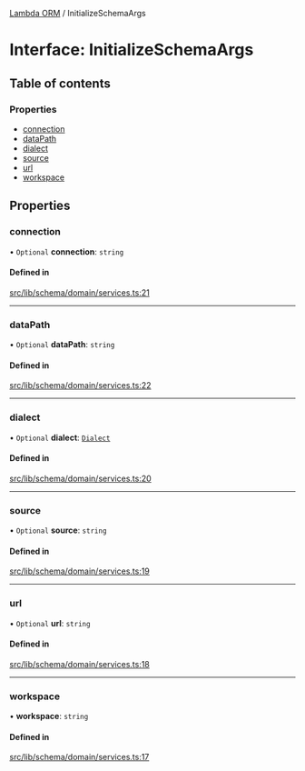 [Lambda ORM](../README.md) / InitializeSchemaArgs

# Interface: InitializeSchemaArgs

## Table of contents

### Properties

- [connection](InitializeSchemaArgs.md#connection)
- [dataPath](InitializeSchemaArgs.md#datapath)
- [dialect](InitializeSchemaArgs.md#dialect)
- [source](InitializeSchemaArgs.md#source)
- [url](InitializeSchemaArgs.md#url)
- [workspace](InitializeSchemaArgs.md#workspace)

## Properties

### connection

• `Optional` **connection**: `string`

#### Defined in

[src/lib/schema/domain/services.ts:21](https://github.com/lambda-orm/lambdaorm-base/blob/871b756b00d28fdc18bcbe969e2972718eead366/src/lib/schema/domain/services.ts#L21)

___

### dataPath

• `Optional` **dataPath**: `string`

#### Defined in

[src/lib/schema/domain/services.ts:22](https://github.com/lambda-orm/lambdaorm-base/blob/871b756b00d28fdc18bcbe969e2972718eead366/src/lib/schema/domain/services.ts#L22)

___

### dialect

• `Optional` **dialect**: [`Dialect`](../enums/Dialect.md)

#### Defined in

[src/lib/schema/domain/services.ts:20](https://github.com/lambda-orm/lambdaorm-base/blob/871b756b00d28fdc18bcbe969e2972718eead366/src/lib/schema/domain/services.ts#L20)

___

### source

• `Optional` **source**: `string`

#### Defined in

[src/lib/schema/domain/services.ts:19](https://github.com/lambda-orm/lambdaorm-base/blob/871b756b00d28fdc18bcbe969e2972718eead366/src/lib/schema/domain/services.ts#L19)

___

### url

• `Optional` **url**: `string`

#### Defined in

[src/lib/schema/domain/services.ts:18](https://github.com/lambda-orm/lambdaorm-base/blob/871b756b00d28fdc18bcbe969e2972718eead366/src/lib/schema/domain/services.ts#L18)

___

### workspace

• **workspace**: `string`

#### Defined in

[src/lib/schema/domain/services.ts:17](https://github.com/lambda-orm/lambdaorm-base/blob/871b756b00d28fdc18bcbe969e2972718eead366/src/lib/schema/domain/services.ts#L17)
